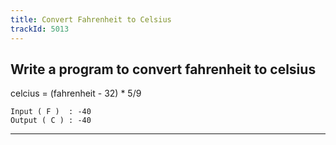 ```yaml
---
title: Convert Fahrenheit to Celsius
trackId: 5013
---
```


## Write a program to convert fahrenheit to celsius

celcius = (fahrenheit - 32) * 5/9

```
Input ( F )  : -40
Output ( C ) : -40
```

---
